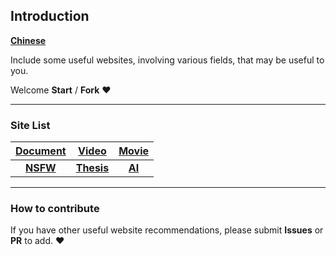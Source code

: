 ## Introduction
[**Chinese**](./Chinese.md)

Include some useful websites, involving various fields, that may be useful to you.

Welcome **Start** / **Fork** :heart:

---

### Site List

|[Document](document.md)|[Video](docs/video.md)|[Movie](docs/movie.md)|
|:---:|:---:|:---:|
|[**NSFW**](docs/nsfw.md)|[**Thesis**](docs/thesis.md)|[**AI**](docs/ai.md)|

---

### How to contribute
If you have other useful website recommendations, please submit **Issues** or **PR** to add. :heart:
